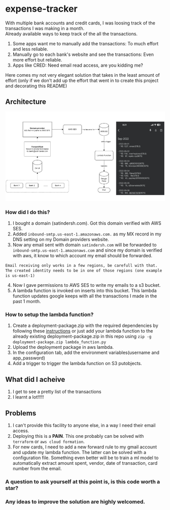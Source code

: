 # expense-tracker
With multiple bank accounts and credit cards, I was loosing track of the transactions I was making in a month.  
Already available ways to keep track of the all the transactions.  
1. Some apps want me to manually add the transactions: To much effort and less reliable.
2. Manually go to each bank's website and see the transactions: Even more effort but reliable. 
3. Apps like CRED: Need email read access, are you kidding me?

Here comes my not very elegant solution that takes in the least amount of effort (only if we don't add up the effort that went in to create this project and decorating this README)
## Architecture
![Alt text](expense-tracker.png?raw=true "Architecture")

### How did I do this?
1. I bought a domain (satindersh.com). Got this domain verified with AWS SES. 
2. Added `inbound-smtp.us-east-1.amazonaws.com.` as my MX record in my DNS setting on my Domain providers website. 
3. Now any email sent with domain `satindersh.com` will be forwarded to `inbound-smtp.us-east-1.amazonaws.com` and since my domain is verified with aws, it know to which account my email should be forwarded. 
```
Email receiving only works in a few regions, be carefull with that. The created identity needs to be in one of those regions (one example is us-east-1)
```
4. Now I gave permissions to AWS SES to write my emails to a s3 bucket. 
5. A lambda function is invoked on inserts into this bucket. This lambda function updates google keeps with all the transactions I made in the past 1 month. 


### How to setup the lambda function?
1. Create a deployment-package.zip with the required dependencies by following these [instructions](https://docs.aws.amazon.com/lambda/latest/dg/python-package.html) or just add your lambda function to the already existing deployment-package.zip in this repo using `zip -g deployment-package.zip lambda_function.py`
2. Upload the deployment package in aws lambda.
3. In the configuration tab, add the environment variables(username and app_password)
4. Add a trigger to trigger the lambda function on S3 putobjects.

## What did I acheive
1. I get to see a pretty list of the transactions
2. I learnt a lot!!!!!

## Problems
1. I can't provide this facility to anyone else, in a way I need their email access. 
2. Deploying this is a **PAIN**. This one probably can be solved with `terraform` or `aws cloud formation`. 
3. For new cards, I need to add a new forward rule to my gmail account and update my lambda function. The latter can be solved with a configuration file. Something even better will be to train a ml model to automatically extract amount spent, vendor, date of transaction, card number from the email. 

### A question to ask yourself at this point is, is this code worth a star?
### Any ideas to improve the solution are highly welcomed.
